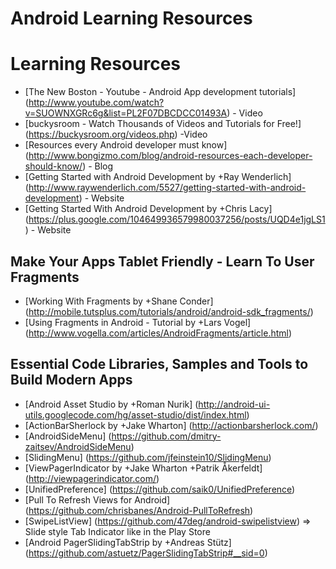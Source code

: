 Android Learning Resources
==========================

# Learning Resources
* [The New Boston - Youtube - Android App development tutorials] (http://www.youtube.com/watch?v=SUOWNXGRc6g&list=PL2F07DBCDCC01493A) - Video
* [buckysroom - Watch Thousands of Videos and Tutorials for Free!] (https://buckysroom.org/videos.php) -Video
* [Resources every Android developer must know] (http://www.bongizmo.com/blog/android-resources-each-developer-should-know/) - Blog
* [Getting Started with Android Development by +Ray Wenderlich] (http://www.raywenderlich.com/5527/getting-started-with-android-development) - Website
* [Getting Started With Android Development by +Chris Lacy] (https://plus.google.com/104649936579980037256/posts/UQD4e1jgLS1) - Website

## Make Your Apps Tablet Friendly - Learn To User Fragments
* [Working With Fragments by +Shane Conder] (http://mobile.tutsplus.com/tutorials/android/android-sdk_fragments/)
* [Using Fragments in Android - Tutorial by +Lars Vogel] (http://www.vogella.com/articles/AndroidFragments/article.html)

## Essential Code Libraries, Samples and Tools to Build Modern Apps
* [Android Asset Studio by +Roman Nurik] (http://android-ui-utils.googlecode.com/hg/asset-studio/dist/index.html)
* [ActionBarSherlock by +Jake Wharton] (http://actionbarsherlock.com/)
* [AndroidSideMenu] (https://github.com/dmitry-zaitsev/AndroidSideMenu)
* [SlidingMenu] (https://github.com/jfeinstein10/SlidingMenu)
* [ViewPagerIndicator by +Jake Wharton +Patrik Åkerfeldt] (http://viewpagerindicator.com/)
* [UnifiedPreference] (https://github.com/saik0/UnifiedPreference)
* [Pull To Refresh Views for Android] (https://github.com/chrisbanes/Android-PullToRefresh)
* [SwipeListView] (https://github.com/47deg/android-swipelistview) => Slide style Tab Indicator like in the Play Store
* [Android PagerSlidingTabStrip by +Andreas Stütz] (https://github.com/astuetz/PagerSlidingTabStrip#__sid=0) 
